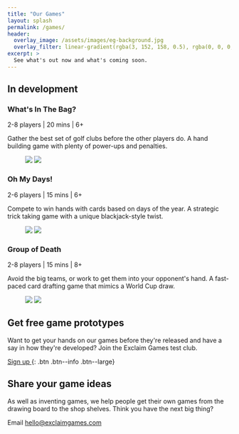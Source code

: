 ```yaml
---
title: "Our Games"
layout: splash
permalink: /games/
header:
  overlay_image: /assets/images/eg-background.jpg
  overlay_filter: linear-gradient(rgba(3, 152, 158, 0.5), rgba(0, 0, 0, 0.5))
excerpt: >
  See what's out now and what's coming soon.
---
```


## In development

### What's In The Bag?

<i class="fa fa-users" style="color:#03989e;"></i> 2-8 players | <i class="fa fa-stopwatch" style="color:#03989e;"></i> 20 mins | <i class="fa fa-birthday-cake" style="color:#03989e;"></i> 6+

Gather the best set of golf clubs before the other players do. A hand building game with plenty of power-ups and penalties.

<figure class="half">
	<a href="http://placehold.it/1200x600.JPG"><img src="http://placehold.it/600x300.jpg"></a>
	<a href="http://placehold.it/1200x600.jpeg"><img src="http://placehold.it/600x300.jpg"></a>
</figure>

### Oh My Days!

<i class="fa fa-users" style="color:#03989e;"></i> 2-6 players | <i class="fa fa-stopwatch" style="color:#03989e;"></i> 15 mins | <i class="fa fa-birthday-cake" style="color:#03989e;"></i> 6+

Compete to win hands with cards based on days of the year. A strategic trick taking game with a unique blackjack-style twist.

<figure class="half">
	<a href="http://placehold.it/1200x600.JPG"><img src="http://placehold.it/600x300.jpg"></a>
	<a href="http://placehold.it/1200x600.jpeg"><img src="http://placehold.it/600x300.jpg"></a>
</figure>

### Group of Death

<i class="fa fa-users" style="color:#03989e;"></i> 2-8 players | <i class="fa fa-stopwatch" style="color:#03989e;"></i> 15 mins | <i class="fa fa-birthday-cake" style="color:#03989e;"></i> 8+

Avoid the big teams, or work to get them into your opponent's hand. A fast-paced card drafting game that mimics a World Cup draw.

<figure class="half">
	<a href="http://placehold.it/1200x600.JPG"><img src="http://placehold.it/600x300.jpg"></a>
	<a href="http://placehold.it/1200x600.jpeg"><img src="http://placehold.it/600x300.jpg"></a>
</figure>

## Get free game prototypes

Want to get your hands on our games before they're released and have a say in how they're developed? Join the Exclaim Games test club.

[Sign up <i class="fa fa-angle-right"></i>](https://tinyletter.com/exclaimgames){: .btn .btn--info .btn--large}

## Share your game ideas

As well as inventing games, we help people get their own games from the drawing board to the shop shelves. Think you have the next big thing?

Email [hello@exclaimgames.com](mailto:hello@exclaimgames.com)
